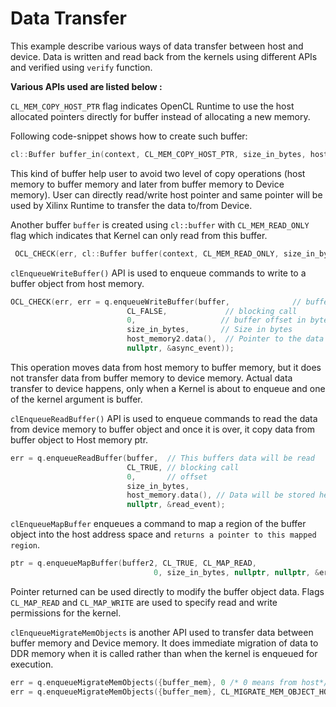 Data Transfer
==============

This example describe various ways of data transfer between host and device.
Data is written and read back from the kernels using different APIs and  verified using `verify` function.


__Various APIs used are listed below :__

`CL_MEM_COPY_HOST_PTR` flag indicates OpenCL Runtime to use the host allocated pointers directly for buffer instead of allocating a new memory.

Following code-snippet shows how to create such buffer:
```c++
cl::Buffer buffer_in(context, CL_MEM_COPY_HOST_PTR, size_in_bytes, host_memory.data());
```
This kind of buffer help user to avoid two level of copy operations (host memory to buffer memory and later from buffer memory to Device memory). User can directly read/write host pointer and same pointer will be used by Xilinx Runtime to transfer the data to/from Device.

Another buffer `buffer` is created using `cl::buffer` with `CL_MEM_READ_ONLY` flag which indicates that Kernel can only read from this buffer.
```c++
 OCL_CHECK(err, cl::Buffer buffer(context, CL_MEM_READ_ONLY, size_in_bytes, nullptr, &err));
```

`clEnqueueWriteBuffer()` API is used to enqueue commands to write to a buffer object from host memory. 

```c++
OCL_CHECK(err, err = q.enqueueWriteBuffer(buffer,              // buffer on the FPGA
                          CL_FALSE,             // blocking call
                          0,                   // buffer offset in bytes
                          size_in_bytes,       // Size in bytes
                          host_memory2.data(),  // Pointer to the data to copy
                          nullptr, &async_event));
```

This operation moves data from host memory to buffer memory, but it does not transfer data from buffer memory to device memory. Actual data transfer to device happens, only when a Kernel is about to enqueue and one of the kernel argument is buffer. 

`clEnqueueReadBuffer()` API is used to enqueue commands to read the data from device memory to buffer object and once it is over, it copy data from buffer object to Host memory ptr.

```c++
err = q.enqueueReadBuffer(buffer,  // This buffers data will be read
                          CL_TRUE, // blocking call
                          0,       // offset
                          size_in_bytes,
                          host_memory.data(), // Data will be stored here
                          nullptr, &read_event);
```

`clEnqueueMapBuffer` enqueues a command to map a region of the buffer object into the host address space and `returns a pointer to this mapped region`. 
```c++
ptr = q.enqueueMapBuffer(buffer2, CL_TRUE, CL_MAP_READ,
                                0, size_in_bytes, nullptr, nullptr, &err);
```
Pointer returned can be used directly to modify the buffer object data. Flags `CL_MAP_READ` and `CL_MAP_WRITE` are used to specify read and write permissions for the kernel. 


`clEnqueueMigrateMemObjects` is another API used to transfer data between buffer memory and Device memory. It does immediate migration of data to DDR memory when it is called rather than when the kernel is enqueued for execution.
```c++
err = q.enqueueMigrateMemObjects({buffer_mem}, 0 /* 0 means from host*/ );
err = q.enqueueMigrateMemObjects({buffer_mem}, CL_MIGRATE_MEM_OBJECT_HOST);
```   

